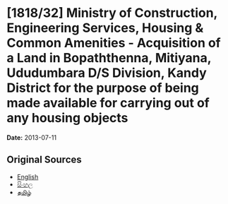 # [1818/32] Ministry of Construction, Engineering Services, Housing & Common Amenities - Acquisition of a Land in Bopaththenna, Mitiyana, Ududumbara D/S Division, Kandy District for the purpose of being made available for carrying out of any housing objects

**Date:** 2013-07-11

## Original Sources

- [English](https://documents.gov.lk/view/extra-gazettes/2013/7/1818-32_E.pdf)
- [සිංහල](https://documents.gov.lk/view/extra-gazettes/2013/7/1818-32_S.pdf)
- [தமிழ்](https://documents.gov.lk/view/extra-gazettes/2013/7/1818-32_T.pdf)
